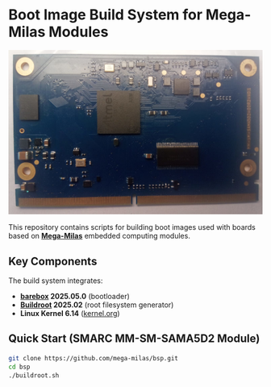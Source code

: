 # Boot Image Build System for Mega-Milas Modules

![Mega-Milas Module](MM-SM-SAMA5D2-DDR2-V0.1.jpeg)

This repository contains scripts for building boot images used with boards based on **[Mega-Milas](http://milas.spb.ru/)** embedded computing modules.

## Key Components
The build system integrates:
- **[barebox](https://barebox.org/) 2025.05.0** (bootloader)
- **[Buildroot](https://buildroot.org/) 2025.02** (root filesystem generator)
- **Linux Kernel 6.14** ([kernel.org](https://kernel.org/))

## Quick Start (SMARC MM-SM-SAMA5D2 Module)
```bash
git clone https://github.com/mega-milas/bsp.git
cd bsp
./buildroot.sh
